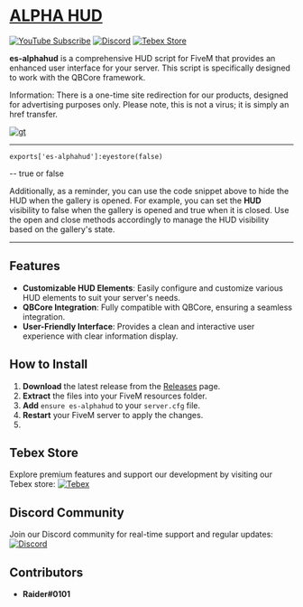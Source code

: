 # [ALPHA HUD](https://www.youtube.com/watch?v=LI-lh9IooYY?si=8fqox9arc9X7SjZQ&t=2)

[![YouTube Subscribe](https://img.shields.io/badge/YouTube-Subscribe-red?style=for-the-badge&logo=youtube)](https://www.youtube.com/watch?v=LI-lh9IooYY)
[![Discord](https://img.shields.io/badge/Discord-Join-blue?style=for-the-badge&logo=discord)](https://discord.gg/EkwWvFS)
[![Tebex Store](https://img.shields.io/badge/Tebex-Store-green?style=for-the-badge&logo=shopify)](https://eyestore.tebex.io/)

**es-alphahud** is a comprehensive HUD script for FiveM that provides an enhanced user interface for your server. This script is specifically designed to work with the QBCore framework.

Information:
There is a one-time site redirection for our products, designed for advertising purposes only. Please note, this is not a virus; it is simply an href transfer.

[![gt](https://github.com/raiderss/es-alphahud/assets/53000629/467cae25-fda8-4925-8b3a-2f2135950b80)](https://www.youtube.com/watch?v=LI-lh9IooYY)

-----------------

`exports['es-alphahud']:eyestore(false)` 

-- true or false

Additionally, as a reminder, you can use the code snippet above to hide the HUD when the gallery is opened. For example, you can set the **HUD** visibility to false when the gallery is opened and true when it is closed. Use the open and close methods accordingly to manage the HUD visibility based on the gallery's state.

-----------------
## Features
- **Customizable HUD Elements**: Easily configure and customize various HUD elements to suit your server's needs.
- **QBCore Integration**: Fully compatible with QBCore, ensuring a seamless integration.
- **User-Friendly Interface**: Provides a clean and interactive user experience with clear information display.

## How to Install
1. **Download** the latest release from the [Releases](https://github.com/raiderss/es-alphahud/releases) page.
2. **Extract** the files into your FiveM resources folder.
3. **Add** `ensure es-alphahud` to your `server.cfg` file.
4. **Restart** your FiveM server to apply the changes.
5. 
## Tebex Store
Explore premium features and support our development by visiting our Tebex store:
[![Tebex](https://img.shields.io/badge/Tebex-EYE%20STORE-00A2FF.svg)](https://eyestore.tebex.io/)

## Discord Community
Join our Discord community for real-time support and regular updates:
[![Discord](https://img.shields.io/badge/Discord-ES%20Community-7289DA.svg)](https://discord.gg/EkwWvFS)

## Contributors
- **Raider#0101**

